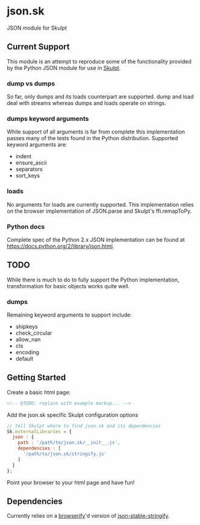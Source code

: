 json.sk
=======

JSON module for Skulpt

## Current Support

This module is an attempt to reproduce some of the functionality provided by the Python JSON module for use in [Skulpt](http://www.skulpt.org/).

### dump vs dumps

So far, only dumps and its loads counterpart are supported. dump and load deal with streams whereas dumps and loads operate on strings.


### dumps keyword arguments

While support of all arguments is far from complete this implementation passes many of the tests found in the Python distribution. Supported keyword arguments are:

* indent
* ensure_ascii
* separators
* sort_keys

### loads

No arguments for loads are currently supported. This implementation relies on the browser implementation of JSON.parse and Skulpt's ffi.remapToPy.

### Python docs

Complete spec of the Python 2.x JSON implementation can be found at https://docs.python.org/2/library/json.html.

## TODO

While there is much to do to fully support the Python implementation, transformation for basic objects works quite well.

### dumps

Remaining keyword arguments to support include:

* shipkeys
* check_circular
* allow_nan
* cls
* encoding
* default

## Getting Started

Create a basic html page:

```html
<!-- @TODO: replace with example markup... -->
```

Add the json.sk specific Skulpt configuration options
```js
// tell Skulpt where to find json.sk and its dependencies
Sk.externalLibraries = {
  json : {
    path : '/path/to/json.sk/__init__.js',
    dependencies : [
      '/path/to/json.sk/stringify.js'
    ]
  }
};
```

Point your browser to your html page and have fun!

## Dependencies

Currently relies on a [browserify](https://github.com/substack/node-browserify)'d version of [json-stable-stringify](https://github.com/substack/json-stable-stringify).
